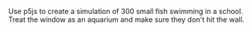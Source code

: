 Use p5js to create a simulation of 300 small fish swimming in a school. Treat the window as an aquarium and make sure they don't hit the wall.
